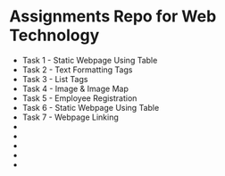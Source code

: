 # Assignments Repo for Web Technology

- Task 1 - Static Webpage Using Table
- Task 2 - Text Formatting Tags
- Task 3 - List Tags 
- Task 4 - Image & Image Map
- Task 5 - Employee Registration
- Task 6 - Static Webpage Using Table
- Task 7 - Webpage Linking
-
-
-
-
-
